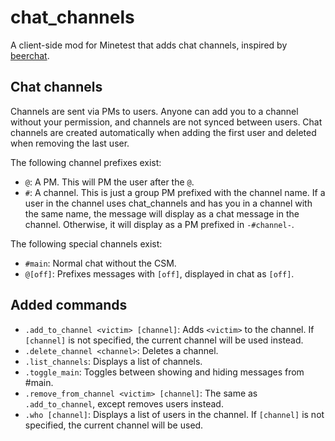 # chat_channels

A client-side mod for Minetest that adds chat channels, inspired by
  [beerchat](https://github.com/evrooije/beerchat).

## Chat channels

Channels are sent via PMs to users.
Anyone can add you to a channel without your permission, and channels are not
  synced between users.
Chat channels are created automatically when adding the first user and deleted
  when removing the last user.

The following channel prefixes exist:

 - `@`: A PM. This will PM the user after the `@`.
 - `#`: A channel. This is just a group PM prefixed with the channel name. If
   a user in the channel uses chat_channels and has you in a channel with the
   same name, the message will display as a chat message in the channel.
   Otherwise, it will display as a PM prefixed in `-#channel-`.

The following special channels exist:

 - `#main`: Normal chat without the CSM.
 - `@[off]`: Prefixes messages with `[off]`, displayed in chat as `[off]`.

## Added commands

 - `.add_to_channel <victim> [channel]`: Adds `<victim>` to the channel. If
   `[channel]` is not specified, the current channel will be used instead.
 - `.delete_channel <channel>`: Deletes a channel.
 - `.list_channels`: Displays a list of channels.
 - `.toggle_main`: Toggles between showing and hiding messages from #main.
 - `.remove_from_channel <victim> [channel]`: The same as `.add_to_channel`,
   except removes users instead.
 - `.who [channel]`: Displays a list of users in the channel. If `[channel]` is
   not specified, the current channel will be used.
